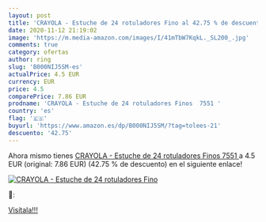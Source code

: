 ```yaml
---
layout: post
title: 'CRAYOLA - Estuche de 24 rotuladores Fino al 42.75 % de descuento'
date: 2020-11-12 21:19:02
image: 'https://m.media-amazon.com/images/I/41mTbW7KqkL._SL200_.jpg'
comments: true
category: ofertas
author: ring
slug: 'B000NIJ5SM-es'
actualPrice: 4.5 EUR
currency: EUR
price: 4.5
comparePrice: 7.86 EUR
prodname: 'CRAYOLA - Estuche de 24 rotuladores Finos  7551 '
country: 'es'
flag: '🇪🇸'
buyurl: 'https://www.amazon.es/dp/B000NIJ5SM/?tag=tolees-21'
descuento: '42.75'
---
```


Ahora mismo tienes [CRAYOLA - Estuche de 24 rotuladores Finos  7551 ](https://www.amazon.es/dp/B000NIJ5SM/?tag=tolees-21) a 4.5 EUR (original: 7.86 EUR) (42.75 %  de descuento) en el siguiente enlace!

[![CRAYOLA - Estuche de 24 rotuladores Fino](https://m.media-amazon.com/images/I/41mTbW7KqkL._SL200_.jpg)](https://www.amazon.es/dp/B000NIJ5SM/?tag=tolees-21)

🔎:


[Visítala!!!](https://www.amazon.es/dp/B000NIJ5SM/?tag=tolees-21)
